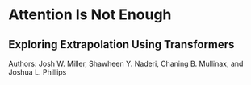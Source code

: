 # Attention Is Not Enough
## Exploring Extrapolation Using Transformers

Authors: Josh W. Miller, Shawheen Y. Naderi, Chaning B. Mullinax, and Joshua L. Phillips
